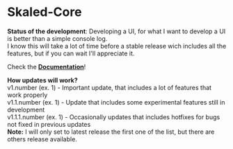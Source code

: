 # Skaled-Core
**Status of the development**: Developing a UI, for what I want to develop a UI is better than a simple console log. <br> I know this will take a lot of time before a stable release wich includes all the features, but if you can wait I'll appreciate it.


Check the **[Documentation](https://github.com/Skaled/Skaled-Core/wiki)**! <br>

**How updates will work?** <br>
v1.number (ex. 1) - Important update, that includes a lot of features that work properly <br>
v1.1.number (ex. 1) - Update that includes some experimental features still in development <br>
v1.1.1.number (ex. 1) - Occasionally updates that includes hotfixes for bugs not fixed in previous updates <br>
**Note:** I will only set to latest release the first one of the list, but there are others release available.

